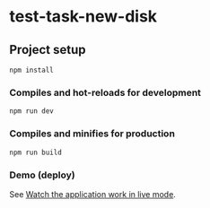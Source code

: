# test-task-new-disk

## Project setup
```
npm install
```

### Compiles and hot-reloads for development
```
npm run dev
```

### Compiles and minifies for production
```
npm run build
```

### Demo (deploy)
See [Watch the application work in live mode](https://enphili.github.io/test-task-applicants-tabls/).
